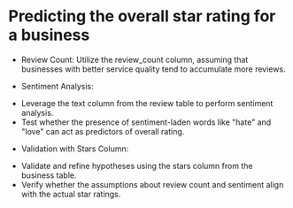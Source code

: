 # Predicting the overall star rating for a business

* Review Count: Utilize the review_count column, assuming that businesses with better service quality tend to accumulate more reviews.

* Sentiment Analysis:
- Leverage the text column from the review table to perform sentiment analysis.
- Test whether the presence of sentiment-laden words like "hate" and "love" can act as predictors of overall rating.

* Validation with Stars Column:

- Validate and refine hypotheses using the stars column from the business table.
- Verify whether the assumptions about review count and sentiment align with the actual star ratings.
